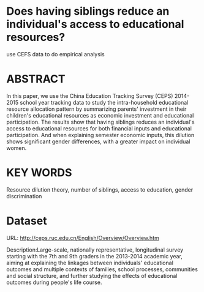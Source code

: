 Does having siblings reduce an individual's access to educational resources?
==============================

use CEFS data to do empirical analysis

# ABSTRACT
In this paper, we use the China Education Tracking Survey (CEPS) 2014-2015 school year tracking data to study the intra-household educational resource allocation pattern by summarizing parents' investment in their children's educational resources as economic investment and educational participation. The results show that having siblings reduces an individual's access to educational resources for both financial inputs and educational participation. And when explaining semester economic inputs, this dilution shows significant gender differences, with a greater impact on individual women.

# KEY WORDS
Resource dilution theory, number of siblings, access to education, gender discrimination

# Dataset
URL: http://ceps.ruc.edu.cn/English/Overview/Overview.htm

Description:Large-scale, nationally representative, longitudinal survey starting with the 7th and 9th graders in the 2013-2014 academic year, aiming at explaining the linkages between individuals' educational outcomes and multiple contexts of families, school processes, communities and social structure, and further studying the effects of educational outcomes during people's life course.